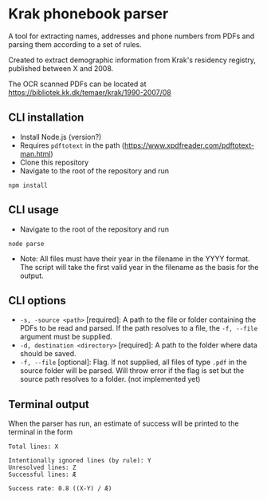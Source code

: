 # Krak phonebook parser

A tool for extracting names, addresses and phone numbers from PDFs and parsing them according to a set of rules.

Created to extract demographic information from Krak's residency registry, published between X and 2008.

The OCR scanned PDFs can be located at https://bibliotek.kk.dk/temaer/krak/1990-2007/08 



## CLI installation

- Install Node.js (version?)
- Requires `pdftotext` in the path (https://www.xpdfreader.com/pdftotext-man.html)
- Clone this repository
- Navigate to the root of the repository and run

`npm install`

## CLI usage

- Navigate to the root of the repository and run

`node parse`

- Note: All files must have their year in the filename in the YYYY format. The script will take the first valid year in the filename as the basis for the output.

## CLI options

- `-s, -source <path>` [required]: A path to the file or folder containing the PDFs to be read and parsed. If the path resolves to a file, the `-f, --file` argument must be supplied. 
- `-d, destination <directory>` [required]: A path to the folder where data should be saved.
- `-f, --file` [optional]: Flag. If not supplied, all files of type `.pdf` in the source folder will be parsed. Will throw error if the flag is set but the source path resolves to a folder. (not implemented yet)

## Terminal output

When the parser has run, an estimate of success will be printed to the terminal in the form 

```
Total lines: X

Intentionally ignored lines (by rule): Y
Unresolved lines: Z
Successful lines: Æ

Success rate: 0.8 ((X-Y) / Æ)
```
